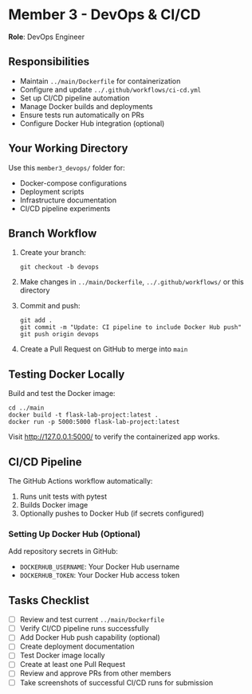 # Member 3 - DevOps & CI/CD

**Role**: DevOps Engineer

## Responsibilities

- Maintain `../main/Dockerfile` for containerization
- Configure and update `../.github/workflows/ci-cd.yml`
- Set up CI/CD pipeline automation
- Manage Docker builds and deployments
- Ensure tests run automatically on PRs
- Configure Docker Hub integration (optional)

## Your Working Directory

Use this `member3_devops/` folder for:
- Docker-compose configurations
- Deployment scripts
- Infrastructure documentation
- CI/CD pipeline experiments

## Branch Workflow

1. Create your branch:
   ```pwsh
   git checkout -b devops
   ```

2. Make changes in `../main/Dockerfile`, `../.github/workflows/` or this directory

3. Commit and push:
   ```pwsh
   git add .
   git commit -m "Update: CI pipeline to include Docker Hub push"
   git push origin devops
   ```

4. Create a Pull Request on GitHub to merge into `main`

## Testing Docker Locally

Build and test the Docker image:

```pwsh
cd ../main
docker build -t flask-lab-project:latest .
docker run -p 5000:5000 flask-lab-project:latest
```

Visit http://127.0.0.1:5000/ to verify the containerized app works.

## CI/CD Pipeline

The GitHub Actions workflow automatically:
1. Runs unit tests with pytest
2. Builds Docker image
3. Optionally pushes to Docker Hub (if secrets configured)

### Setting Up Docker Hub (Optional)

Add repository secrets in GitHub:
- `DOCKERHUB_USERNAME`: Your Docker Hub username
- `DOCKERHUB_TOKEN`: Your Docker Hub access token

## Tasks Checklist

- [ ] Review and test current `../main/Dockerfile`
- [ ] Verify CI/CD pipeline runs successfully
- [ ] Add Docker Hub push capability (optional)
- [ ] Create deployment documentation
- [ ] Test Docker image locally
- [ ] Create at least one Pull Request
- [ ] Review and approve PRs from other members
- [ ] Take screenshots of successful CI/CD runs for submission
